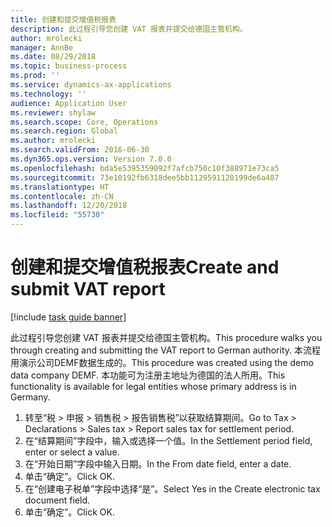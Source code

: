 ```yaml
---
title: 创建和提交增值税报表
description: 此过程引导您创建 VAT 报表并提交给德国主管机构。
author: mrolecki
manager: AnnBe
ms.date: 08/29/2018
ms.topic: business-process
ms.prod: ''
ms.service: dynamics-ax-applications
ms.technology: ''
audience: Application User
ms.reviewer: shylaw
ms.search.scope: Core, Operations
ms.search.region: Global
ms.author: mrolecki
ms.search.validFrom: 2016-06-30
ms.dyn365.ops.version: Version 7.0.0
ms.openlocfilehash: bda5e5395359092f7afcb750c10f388971e73ca5
ms.sourcegitcommit: 73e10192fb6318dee5bb1129591120199de6a487
ms.translationtype: HT
ms.contentlocale: zh-CN
ms.lasthandoff: 12/20/2018
ms.locfileid: "55730"
---
```

# <a name="create-and-submit-vat-report"></a><span data-ttu-id="28f07-103">创建和提交增值税报表</span><span class="sxs-lookup"><span data-stu-id="28f07-103">Create and submit VAT report</span></span>

[!include [task guide banner](../../includes/task-guide-banner.md)]

<span data-ttu-id="28f07-104">此过程引导您创建 VAT 报表并提交给德国主管机构。</span><span class="sxs-lookup"><span data-stu-id="28f07-104">This procedure walks you through creating and submitting the VAT report to German authority.</span></span> <span data-ttu-id="28f07-105">本流程用演示公司DEMF数据生成的。</span><span class="sxs-lookup"><span data-stu-id="28f07-105">This procedure was created using the demo data company DEMF.</span></span> <span data-ttu-id="28f07-106">本功能可为注册主地址为德国的法人所用。</span><span class="sxs-lookup"><span data-stu-id="28f07-106">This functionality is available for legal entities whose primary address is in Germany.</span></span>

1. <span data-ttu-id="28f07-107">转至“税 > 申报 > 销售税 > 报告销售税”以获取结算期间。</span><span class="sxs-lookup"><span data-stu-id="28f07-107">Go to Tax > Declarations > Sales tax > Report sales tax for settlement period.</span></span>
2. <span data-ttu-id="28f07-108">在“结算期间”字段中，输入或选择一个值。</span><span class="sxs-lookup"><span data-stu-id="28f07-108">In the Settlement period field, enter or select a value.</span></span>
3. <span data-ttu-id="28f07-109">在“开始日期”字段中输入日期。</span><span class="sxs-lookup"><span data-stu-id="28f07-109">In the From date field, enter a date.</span></span>
4. <span data-ttu-id="28f07-110">单击“确定”。</span><span class="sxs-lookup"><span data-stu-id="28f07-110">Click OK.</span></span>
5. <span data-ttu-id="28f07-111">在“创建电子税单”字段中选择“是”。</span><span class="sxs-lookup"><span data-stu-id="28f07-111">Select Yes in the Create electronic tax document field.</span></span>
6. <span data-ttu-id="28f07-112">单击“确定”。</span><span class="sxs-lookup"><span data-stu-id="28f07-112">Click OK.</span></span>

